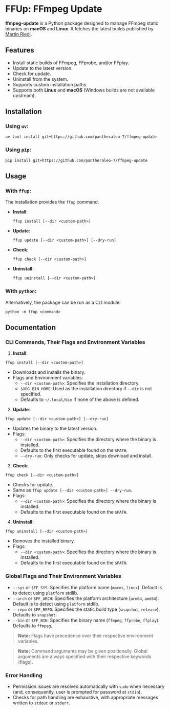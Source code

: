 # FFUp: **FF**mpeg **Up**date

**ffmpeg-update** is a Python package designed to manage FFmpeg static binaries on **macOS** and **Linux**. It fetches the latest builds published by [Martin Riedl](https://ffmpeg.martin-riedl.de/).

## Features

- Install static builds of FFmpeg, FFprobe, and/or FFplay.
- Update to the latest version.
- Check for update.
- Uninstall from the system.
- Supports custom installation paths.
- Supports both **Linux** and **macOS** (Windows builds are not available upstream).

## Installation

### Using `uv`:

```shell
uv tool install git+https://github.com/pantheraleo-7/ffmpeg-update
```

### Using `pip`:

```shell
pip install git+https://github.com/pantheraleo-7/ffmpeg-update
```

## Usage

### With `ffup`:

The installation provides the `ffup` command.

- **Install**:
  ```shell
  ffup install [--dir <custom-path>]
  ```
- **Update**:
  ```shell
  ffup update [--dir <custom-path>] [--dry-run]
  ```
- **Check**:
  ```shell
  ffup check [--dir <custom-path>]
  ```
- **Uninstall**:
  ```shell
  ffup uninstall [--dir <custom-path>]
  ```

### With `python`:

Alternatively, the package can be run as a CLI module.

```shell
python -m ffup <command>
```

## Documentation

### CLI Commands, Their Flags and Environment Variables

1. **Install**:

```shell
ffup install [--dir <custom-path>]
```

- Downloads and installs the binary.
- Flags and Environment variables:
  - `--dir <custom-path>`: Specifies the installation directory.
  - `$XDG_BIN_HOME`: Used as the installation directory if `--dir` is not specified.
  - Defaults to `~/.local/bin` if none of the above is defined.

2. **Update**:

```shell
ffup update [--dir <custom-path>] [--dry-run]
```

- Updates the binary to the latest version.
- Flags:
  - `--dir <custom-path>`: Specifies the directory where the binary is installed.
  - Defaults to the first executable found on the `$PATH`.
  - `--dry-run`: Only checks for update, skips download and install.

3. **Check**:

```shell
ffup check [--dir <custom-path>]
```

- Checks for update.
- Same as `ffup update [--dir <custom-path>] --dry-run`.
- Flags:
  - `--dir <custom-path>`: Specifies the directory where the binary is installed.
  - Defaults to the first executable found on the `$PATH`.

4. **Uninstall**:

```shell
ffup uninstall [--dir <custom-path>]
```

- Removes the installed binary.
- Flags:
  - `--dir <custom-path>`: Specifies the directory where the binary is installed.
  - Defaults to the first executable found on the `$PATH`.

### Global Flags and Their Environment Variables

- `--sys` or `$FF_SYS`: Specifies the platform name (`macos`, `linux`). Default is to detect using `platform` stdlib.
- `--arch` or `$FF_ARCH`: Specifies the platform architecture (`arm64`, `amd64`). Default is to detect using `platform` stdlib.
- `--repo` or `$FF_REPO`: Specifies the static build type (`snapshot`, `release`). Defaults to `snapshot`.
- `--bin` or `$FF_BIN`: Specifies the binary name (`ffmpeg`, `ffprobe`, `ffplay`). Defaults to `ffmpeg`.

> **Note:** Flags have precedence over their respective environment variables.

> **Note:** Command arguments may be given positionally. Global arguments are always specified with their respective keywords (flags).

### Error Handling

- Permission issues are resolved automatically with `sudo` when necessary (and, consequently, user is prompted for password at `stdin`).
- Checks for path handling are exhaustive, with appropriate messages written to `stdout` or `stderr`.
